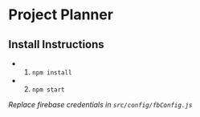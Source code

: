 # Project Planner
## Install Instructions
- 1. `npm install`
- 2. `npm start`

*Replace firebase credentials in `src/config/fbConfig.js`*
